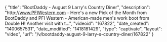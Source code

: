 {
    "title": "BootDaddy - August 9 Larry's Country Diner",
    "description": "http:\/\/www.PFIWestern.com - Here's a new Pick of the Month from BootDaddy and PFI Western - American-made men's work boot from Double H! Another visit with t...",
    "videoid": "167822",
    "date_created": "1400657531",
    "date_modified": "1418181429",
    "type": "captivate",
    "layout": "video",
    "url": "\/v\/bootdaddy-august-9-larry-s-country-diner\/167822"
}
